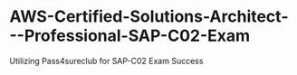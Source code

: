 # AWS-Certified-Solutions-Architect---Professional-SAP-C02-Exam
Utilizing Pass4sureclub for SAP-C02 Exam Success
